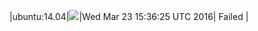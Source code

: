 |ubuntu:14.04|![](https://cdn.rawgit.com/Neilpang/letest/master/status/ubuntu-14.04.svg?1458747385)|Wed Mar 23 15:36:25 UTC 2016| Failed |
